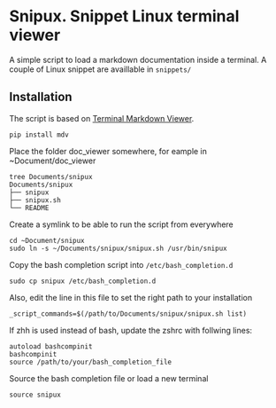 # Snipux. Snippet Linux terminal viewer

A simple script to load a markdown documentation inside a terminal.
A couple of Linux snippet are availlable in `snippets/`

## Installation

The script is based on [Terminal Markdown Viewer](https://github.com/axiros/terminal_markdown_viewer).
```
pip install mdv
```

Place the folder doc_viewer somewhere, for eample in ~Document/doc_viewer
```
tree Documents/snipux
Documents/snipux
├── snipux
├── snipux.sh
└── README
```

Create a symlink to be able to run the script from everywhere
```
cd ~Document/snipux
sudo ln -s ~/Documents/snipux/snipux.sh /usr/bin/snipux
```

Copy the bash completion script into `/etc/bash_completion.d`
```
sudo cp snipux /etc/bash_completion.d
```

Also, edit the line in this file to set the right path to your installation
```
_script_commands=$(/path/to/Documents/snipux/snipux.sh list)
```

If zhh is used instead of bash, update the zshrc with follwing lines:
```
autoload bashcompinit
bashcompinit
source /path/to/your/bash_completion_file
```

Source the bash completion file or load a new terminal
```
source snipux
```
